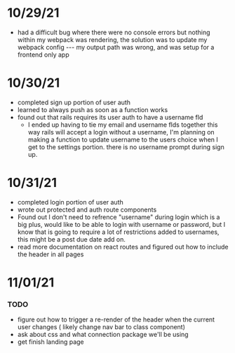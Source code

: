 # 10/29/21 
- had a difficult bug where there were no console errors but nothing within my webpack was rendering, the solution was to update my webpack config --- my output path was wrong, and was setup for a frontend only app 

# 10/30/21 

- completed sign up portion of user auth 
- learned to always push as soon as a function works 
- found out that rails requires its user auth to have a username fld 
  - I ended up having to tie my email and username flds together this way rails will accept a login without a username, I'm planning on making a function to update username to the users choice when I get to the settings portion. there is no username prompt during sign up. 

# 10/31/21

- completed login portion of user auth 
- wrote out protected and auth route components 
- Found out I don't need to refrence "username" during login which is a big plus, would like to be able to login with username or password, but I know that is going to require a lot of restrictions added to usernames, this might be a post due date add on. 
- read more documentation on react routes and figured out how to include the header in all pages



# 11/01/21 
### TODO 
  - figure out how to trigger a re-render of the header when the current user changes ( likely change nav bar to class component)
  - ask about css and what connection package we'll be using 
  - get finish landing page 



